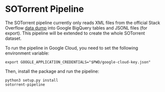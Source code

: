 # SOTorrent Pipeline

The SOTorrent pipeline currently only reads XML files from the official Stack Overflow 
[data dump](https://archive.org/details/stackexchange) into Google BigQuery tables and JSONL files (for export).
This pipeline will be extended to create the whole SOTorrent dataset.

To run the pipeline in Google Cloud, you need to set the following environment variable:

    export GOOGLE_APPLICATION_CREDENTIALS="$PWD/google-cloud-key.json"

Then, install the package and run the pipeline:

    python3 setup.py install
    sotorrent-pipeline
